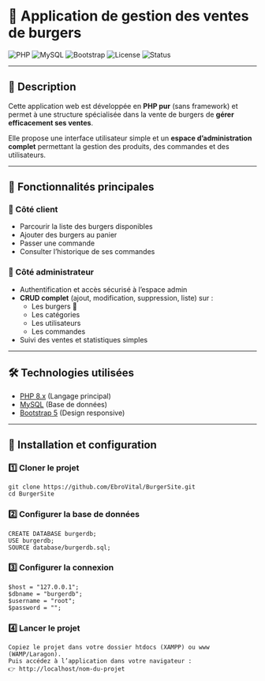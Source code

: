 # 🍔 Application de gestion des ventes de burgers

![PHP](https://img.shields.io/badge/PHP-8.x-777BB4?style=for-the-badge&logo=php&logoColor=white)
![MySQL](https://img.shields.io/badge/Database-MySQL-4479A1?style=for-the-badge&logo=mysql&logoColor=white)
![Bootstrap](https://img.shields.io/badge/Bootstrap-5-7952B3?style=for-the-badge&logo=bootstrap&logoColor=white)
![License](https://img.shields.io/badge/License-MIT-green?style=for-the-badge)
![Status](https://img.shields.io/badge/Status-en%developpement-orange?style=for-the-badge)

---

## 📖 Description
Cette application web est développée en **PHP pur** (sans framework) et permet à une structure spécialisée dans la vente de burgers de **gérer efficacement ses ventes**.  

Elle propose une interface utilisateur simple et un **espace d’administration complet** permettant la gestion des produits, des commandes et des utilisateurs.  

---

## 🚀 Fonctionnalités principales
### 👤 Côté client
- Parcourir la liste des burgers disponibles
- Ajouter des burgers au panier
- Passer une commande
- Consulter l’historique de ses commandes

### 🔑 Côté administrateur
- Authentification et accès sécurisé à l’espace admin
- **CRUD complet** (ajout, modification, suppression, liste) sur :
  - Les burgers 🍔  
  - Les catégories  
  - Les utilisateurs  
  - Les commandes
- Suivi des ventes et statistiques simples

---

## 🛠️ Technologies utilisées
- [PHP 8.x](https://www.php.net/) (Langage principal)
- [MySQL](https://www.mysql.com/) (Base de données)
- [Bootstrap 5](https://getbootstrap.com/) (Design responsive)

---

## 📂 Installation et configuration

### 1️⃣ Cloner le projet
```
git clone https://github.com/EbroVital/BurgerSite.git
cd BurgerSite
```
### 2️⃣ Configurer la base de données
```
CREATE DATABASE burgerdb;
USE burgerdb;
SOURCE database/burgerdb.sql;
```
### 3️⃣ Configurer la connexion
```
$host = "127.0.0.1";
$dbname = "burgerdb";
$username = "root";
$password = "";
```
### 4️⃣ Lancer le projet
```
Copiez le projet dans votre dossier htdocs (XAMPP) ou www (WAMP/Laragon).
Puis accédez à l’application dans votre navigateur :
👉 http://localhost/nom-du-projet
```
